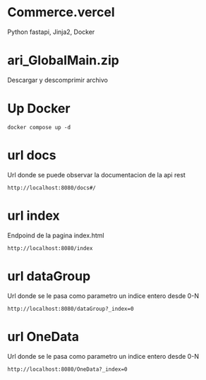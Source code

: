 # Commerce.vercel
Python fastapi, Jinja2, Docker

# ari_GlobalMain.zip
Descargar y descomprimir archivo 

# Up Docker
```Docker
docker compose up -d
```

# url docs
Url donde se puede observar la documentacion de la api rest
```url 
http://localhost:8080/docs#/
```

# url index
Endpoind de la pagina index.html 
```url 
http://localhost:8080/index
```

# url dataGroup
  Url donde se le pasa como parametro un indice entero desde 0-N
```url 
http://localhost:8080/dataGroup?_index=0
```

# url OneData
  Url donde se le pasa como parametro un indice entero desde 0-N
```url 
http://localhost:8080/OneData?_index=0
```



<!-- no aparece nada jajaj-->
